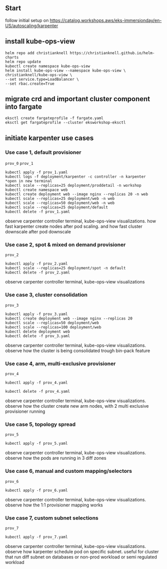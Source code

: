 ## Start
follow initial setup on https://catalog.workshops.aws/eks-immersionday/en-US/autoscaling/karpenter
## install kube-ops-view
```
helm repo add christianknell https://christianknell.github.io/helm-charts
helm repo update
kubectl create namespace kube-ops-view
helm install kube-ops-view --namespace kube-ops-view \
christianknell/kube-ops-view \
--set service.type=LoadBalancer \
--set rbac.create=True
```
## migrate crd and important cluster component into fargate
```
eksctl create fargateprofile -f fargate.yaml
eksctl get fargateprofile --cluster eksworkshop-eksctl
```
## initiate karpenter use cases
### Use case 1, default provisioner
`prov_0` `prov_1`
```
kubectl apply -f prov_1.yaml
kubectl logs -f deployment/karpenter -c controller -n karpenter
*open in new terminal
kubectl scale --replicas=25 deployment/proddetail -n workshop
kubectl create namespace web
kubectl create deployment web --image nginx --replicas 20 -n web
kubectl scale --replicas=25 deployment/web -n web
kubectl scale --replicas=50 deployment/web -n web
kubectl scale --replicas=25 deployment/default
kubectl delete -f prov_1.yaml
```
observe carpenter controller terminal, kube-ops-view visualizations. how fast karpenter create nodes after pod scaling. and how fast cluster downscale after pod downscale
### Use case 2, spot & mixed on demand provisioner
`prov_2`
```
kubectl apply -f prov_2.yaml
kubectl scale --replicas=25 deployment/spot -n default
kubectl delete -f prov_2.yaml
```
observe carpenter controller terminal, kube-ops-view visualizations
### Use case 3, cluster consolidation
`prov_3`
```
kubectl apply -f prov_3.yaml
kubectl create deployment web --image nginx --replicas 20 
kubectl scale --replicas=50 deployment/web
kubectl scale --replicas=100 deployment/web
kubectl delete deployment web
kubectl delete -f prov_3.yaml
```
observe carpenter controller terminal, kube-ops-view visualizations. observe how the cluster is being consolidated trough bin-pack feature
### Use case 4, arm, multi-exclusive provisioner
`prov_4`
```
kubectl apply -f prov_4.yaml

kubectl delete -f prov_4.yaml
```
observe carpenter controller terminal, kube-ops-view visualizations. observe how the cluster create new arm nodes, with 2 multi exclusive provisioner running
### Use case 5, topology spread
`prov_5`
```
kubectl apply -f prov_5.yaml
```
observe carpenter controller terminal, kube-ops-view visualizations. observe how the pods are running in 3 diff zones
### Use case 6, manual and custom mapping/selectors
`prov_6`
```
kubectl apply -f prov_6.yaml
```
observe carpenter controller terminal, kube-ops-view visualizations. observe how the 1:1 provisioner mapping works
### Use case 7, custom subnet selections
`prov_7`
```
kubectl apply -f prov_7.yaml
```
observe carpenter controller terminal, kube-ops-view visualizations. observe how karpenter schedule pod on specific subnet. useful for cluster that run diff subnet on databases or non-prod workload or semi regulated workload

